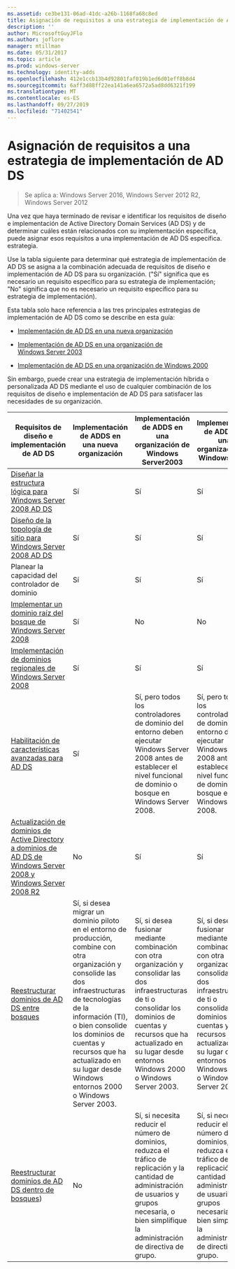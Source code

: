 ```yaml
---
ms.assetid: ce3be131-06ad-41dc-a26b-1168fa68c8ed
title: Asignación de requisitos a una estrategia de implementación de AD DS
description: ''
author: MicrosoftGuyJFlo
ms.author: joflore
manager: mtillman
ms.date: 05/31/2017
ms.topic: article
ms.prod: windows-server
ms.technology: identity-adds
ms.openlocfilehash: 412e1ccb13b4d92801faf019b1ed6d01eff8b8d4
ms.sourcegitcommit: 6aff3d88ff22ea141a6ea6572a5ad8dd6321f199
ms.translationtype: MT
ms.contentlocale: es-ES
ms.lasthandoff: 09/27/2019
ms.locfileid: "71402541"
---
```

# <a name="mapping-your-requirements-to-an-ad-ds-deployment-strategy"></a>Asignación de requisitos a una estrategia de implementación de AD DS

>Se aplica a: Windows Server 2016, Windows Server 2012 R2, Windows Server 2012

Una vez que haya terminado de revisar e identificar los requisitos de diseño e implementación de Active Directory Domain Services (AD DS) y de determinar cuáles están relacionados con su implementación específica, puede asignar esos requisitos a una implementación de AD DS específica. estrategia.  
  
Use la tabla siguiente para determinar qué estrategia de implementación de AD DS se asigna a la combinación adecuada de requisitos de diseño e implementación de AD DS para su organización. ("Sí" significa que es necesario un requisito específico para su estrategia de implementación; "No" significa que no es necesario un requisito específico para su estrategia de implementación).  
  
Esta tabla solo hace referencia a las tres principales estrategias de implementación de AD DS como se describe en esta guía:  
  
-   [Implementación de AD DS en una nueva organización](../../ad-ds/plan/Deploying-AD-DS-in-a-New-Organization.md)  
  
-   [Implementación de AD DS en una organización de Windows Server 2003](../../ad-ds/plan/Deploying-AD-DS-in-a-Windows-Server-2003-Organization.md)  
  
-   [Implementación de AD DS en una organización de Windows 2000](../../ad-ds/plan/Deploying-AD-DS-in-a-Windows-2000-Organization.md)  
  
Sin embargo, puede crear una estrategia de implementación híbrida o personalizada AD DS mediante el uso de cualquier combinación de los requisitos de diseño e implementación de AD DS para satisfacer las necesidades de su organización.  
  
|Requisitos de diseño e implementación de AD DS|Implementación de ADDS en una nueva organización|Implementación de ADDS en una organización de Windows Server2003|Implementación de ADDS en una organización de Windows 2000|  
|--------------------------------------------|-----------------------------------------|---------------------------------------------------------|--------------------------------------------------|  
|[Diseñar la estructura lógica para Windows Server 2008 AD DS](https://technet.microsoft.com/library/cc770806.aspx)|Sí|Sí|Sí|  
|[Diseño de la topología de sitio para Windows Server 2008 AD DS](Designing-the-Site-Topology.md)|Sí|Sí|Sí|  
|Planear la capacidad del controlador de dominio|Sí|Sí|Sí|  
|[Implementar un dominio raíz del bosque de Windows Server 2008](https://technet.microsoft.com/library/cc731174.aspx)|Sí|No|No|  
|[Implementación de dominios regionales de Windows Server 2008](https://technet.microsoft.com/library/cc755118.aspx)|Sí|Sí|Sí|  
|[Habilitación de características avanzadas para AD DS](../../ad-ds/plan/Enabling-Advanced-Features-for-AD-DS.md)|Sí|Sí, pero todos los controladores de dominio del entorno deben ejecutar Windows Server 2008 antes de establecer el nivel funcional de dominio o bosque en Windows Server 2008.|Sí, pero todos los controladores de dominio del entorno deben ejecutar Windows Server 2008 antes de establecer el nivel funcional de dominio o bosque en Windows Server 2008.|  
|[Actualización de dominios de Active Directory a dominios de AD DS de Windows Server 2008 y Windows Server 2008 R2](https://technet.microsoft.com/library/cc731188.aspx)|No|Sí|Sí|  
|[Reestructurar dominios de AD DS entre bosques](https://go.microsoft.com/fwlink/?LinkId=93678)|Sí, si desea migrar un dominio piloto en el entorno de producción, combine con otra organización y consolide las dos infraestructuras de tecnologías de la información (TI), o bien consolide los dominios de cuentas y recursos que ha actualizado en su lugar desde Windows entornos 2000 o Windows Server 2003.|Sí, si desea fusionar mediante combinación con otra organización y consolidar las dos infraestructuras de ti o consolidar los dominios de cuentas y recursos que ha actualizado en su lugar desde entornos Windows 2000 o Windows Server 2003.|Sí, si desea fusionar mediante combinación con otra organización y consolidar las dos infraestructuras de ti o consolidar los dominios de cuentas y recursos que ha actualizado en su lugar desde entornos Windows 2000 o Windows Server 2003.|  
|[Reestructurar dominios de AD DS dentro de bosques](https://go.microsoft.com/fwlink/?LinkId=82740))|No|Sí, si necesita reducir el número de dominios, reduzca el tráfico de replicación y la cantidad de administración de usuarios y grupos necesaria, o bien simplifique la administración de directiva de grupo.|Sí, si necesita reducir el número de dominios, reduzca el tráfico de replicación y la cantidad de administración de usuarios y grupos necesaria, o bien simplifique la administración de directiva de grupo.|  
  



